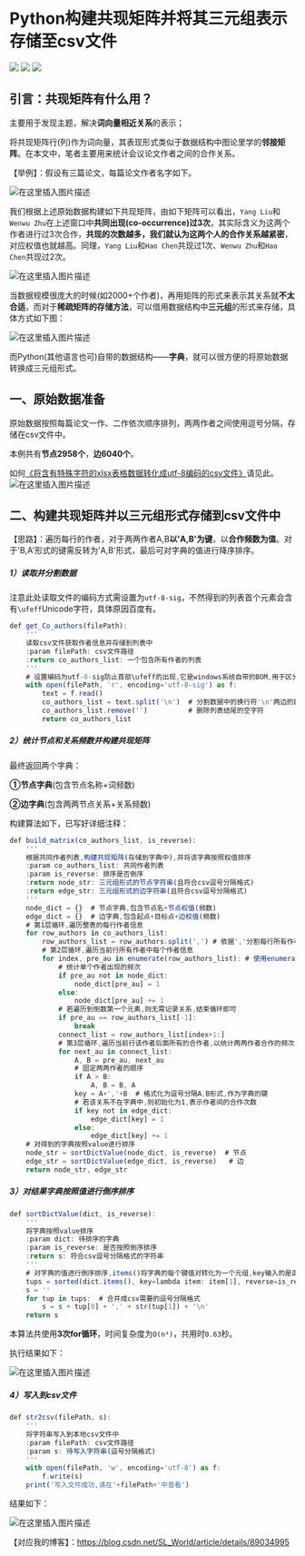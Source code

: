 # Python构建共现矩阵并将其三元组表示存储至csv文件
![](https://img.shields.io/badge/license-MIT-000000.svg)
![](https://img.shields.io/cocoapods/dt/AFNetworking.svg)
[![](https://img.shields.io/badge/CSDN-SL-World-green.svg)](https://blog.csdn.net/SL_World)
## 引言：共现矩阵有什么用？

主要用于发现主题，解决**词向量相近关系**的表示； 

将共现矩阵行(列)作为词向量，其表现形式类似于数据结构中图论里学的**邻接矩阵**。在本文中，笔者主要用来统计会议论文作者之间的合作关系。

【举例】：假设有三篇论文，每篇论文作者名字如下。

![在这里插入图片描述](https://img-blog.csdnimg.cn/20190405165753278.png)

我们根据上述原始数据构建如下共现矩阵，由如下矩阵可以看出，`Yang Liu`和`Wenwu Zhu`在上述窗口中**共同出现(co-occurrence)过3次**，其实际含义为这两个作者进行过3次合作，**共现的次数越多，我们就认为这两个人的合作关系越紧密**，对应权值也就越高。同理，`Yang Liu`和`Hao Chen`共现过1次、`Wenwu Zhu`和`Hao Chen`共现过2次。

![在这里插入图片描述](https://img-blog.csdnimg.cn/20190405154212111.png)

当数据规模很庞大的时候(如2000+个作者)，再用矩阵的形式来表示其关系就**不太合适**，而对于**稀疏矩阵的存储方法**，可以借用数据结构中**三元组**的形式来存储，具体方式如下图：

![在这里插入图片描述](https://img-blog.csdnimg.cn/20190405154353672.png)

而Python(其他语言也可)自带的数据结构——**字典**，就可以很方便的将原始数据转换成三元组形式。

## 一、原始数据准备
原始数据按照每篇论文一作、二作依次顺序排列，两两作者之间使用逗号分隔，存储在csv文件中。

本例共有**节点2958个**，**边6040个**。

如何[《将含有特殊字符的xlsx表格数据转化成utf-8编码的csv文件》](https://blog.csdn.net/SL_World/article/details/89034995)请见此。
![在这里插入图片描述](https://img-blog.csdnimg.cn/2019040516163536.png?x-oss-process=image/watermark,type_ZmFuZ3poZW5naGVpdGk,shadow_10,text_aHR0cHM6Ly9ibG9nLmNzZG4ubmV0L1NMX1dvcmxk,size_16,color_FFFFFF,t_70)

## 二、构建共现矩阵并以三元组形式存储到csv文件中
【思路】：遍历每行的作者，对于两两作者A,B**以'A,B'为键**，以**合作频数为值**。对于'B,A'形式的键需反转为'A,B'形式，最后可对字典的值进行降序排序。

##### 1）读取并分割数据

注意此处读取文件的编码方式需设置为`utf-8-sig`，不然得到的列表首个元素会含有`\ufeff`Unicode字符，具体原因百度有。
```js
def get_Co_authors(filePath):
    '''
    读取csv文件获取作者信息并存储到列表中
    :param filePath: csv文件路径
    :return co_authors_list: 一个包含所有作者的列表
    '''
    # 设置编码为utf-8-sig防止首部\ufeff的出现,它是windows系统自带的BOM,用于区分大端和小端UTF-16编码
    with open(filePath, 'r', encoding='utf-8-sig') as f:
        text = f.read()
        co_authors_list = text.split('\n')  # 分割数据中的换行符'\n'两边的数据
        co_authors_list.remove('')          # 删除列表结尾的空字符
        return co_authors_list
```
##### 2）统计节点和关系频数并构建共现矩阵
最终返回两个字典：

**①节点字典**(包含节点名称+词频数)

**②边字典**(包含两两节点关系+关系频数)

构建算法如下，已写好详细注释：
```js
def build_matrix(co_authors_list, is_reverse):
    '''
    根据共同作者列表,构建共现矩阵(存储到字典中),并将该字典按照权值排序
    :param co_authors_list: 共同作者列表
    :param is_reverse: 排序是否倒序
    :return node_str: 三元组形式的节点字符串(且符合csv逗号分隔格式)
    :return edge_str: 三元组形式的边字符串(且符合csv逗号分隔格式)
    '''
    node_dict = {}  # 节点字典,包含节点名+节点权值(频数)
    edge_dict = {}  # 边字典,包含起点+目标点+边权值(频数)
    # 第1层循环,遍历整表的每行作者信息
    for row_authors in co_authors_list:
        row_authors_list = row_authors.split(',') # 依据','分割每行所有作者,存储到列表中
        # 第2层循环,遍历当前行所有作者中每个作者信息
        for index, pre_au in enumerate(row_authors_list): # 使用enumerate()以获取遍历次数index
            # 统计单个作者出现的频次
            if pre_au not in node_dict:
                node_dict[pre_au] = 1
            else:
                node_dict[pre_au] += 1
            # 若遍历到倒数第一个元素,则无需记录关系,结束循环即可
            if pre_au == row_authors_list[-1]:
                break
            connect_list = row_authors_list[index+1:]
            # 第3层循环,遍历当前行该作者后面所有的合作者,以统计两两作者合作的频次
            for next_au in connect_list:
                A, B = pre_au, next_au
                # 固定两两作者的顺序
                if A > B:
                    A, B = B, A
                key = A+','+B  # 格式化为逗号分隔A,B形式,作为字典的键
                # 若该关系不在字典中,则初始化为1,表示作者间的合作次数
                if key not in edge_dict:
                    edge_dict[key] = 1
                else:
                    edge_dict[key] += 1
    # 对得到的字典按照value进行排序
    node_str = sortDictValue(node_dict, is_reverse)  # 节点
    edge_str = sortDictValue(edge_dict, is_reverse)   # 边
    return node_str, edge_str
```

##### 3）对结果字典按照值进行倒序排序

```js
def sortDictValue(dict, is_reverse):
    '''
    将字典按照value排序
    :param dict: 待排序的字典
    :param is_reverse: 是否按照倒序排序
    :return s: 符合csv逗号分隔格式的字符串
    '''
    # 对字典的值进行倒序排序,items()将字典的每个键值对转化为一个元组,key输入的是函数,item[1]表示元组的第二个元素,reverse为真表示倒序
    tups = sorted(dict.items(), key=lambda item: item[1], reverse=is_reverse)
    s = ''
    for tup in tups:  # 合并成csv需要的逗号分隔格式
        s = s + tup[0] + ',' + str(tup[1]) + '\n'
    return s
```

本算法共使用**3次for循环**，时间复杂度为`O(n³)`，共用时`0.63`秒。

执行结果如下：

![在这里插入图片描述](https://img-blog.csdnimg.cn/20190405165920702.png?x-oss-process=image/watermark,type_ZmFuZ3poZW5naGVpdGk,shadow_10,text_aHR0cHM6Ly9ibG9nLmNzZG4ubmV0L1NMX1dvcmxk,size_16,color_FFFFFF,t_70)
##### 4）写入到csv文件

```js
def str2csv(filePath, s):
    '''
    将字符串写入到本地csv文件中
    :param filePath: csv文件路径
    :param s: 待写入字符串(逗号分隔格式)
    '''
    with open(filePath, 'w', encoding='utf-8') as f:
        f.write(s)
    print('写入文件成功,请在'+filePath+'中查看')
```
结果如下：

![在这里插入图片描述](https://img-blog.csdnimg.cn/20190405164310838.png?x-oss-process=image/watermark,type_ZmFuZ3poZW5naGVpdGk,shadow_10,text_aHR0cHM6Ly9ibG9nLmNzZG4ubmV0L1NMX1dvcmxk,size_16,color_FFFFFF,t_70)

【对应我的博客】：https://blog.csdn.net/SL_World/article/details/89034995
